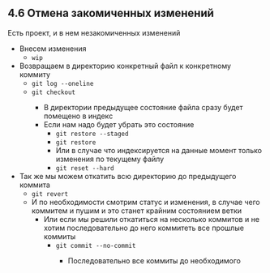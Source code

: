 ## 4.6 Отмена закомиченных изменений 

Есть проект, и в нем незакомиченных изменений

- Внесем изменения 
  - `wip`
- Возвращаем в директорию конкретный файл к конкретному коммиту
  - `git log --oneline`
  - `git checkout` <commit> <file>
    - В директории предыдущее состояние файла сразу будет помещено в индекс 
    - Если нам надо будет убрать это состояние
      - `git restore --staged` <file>
      - `git restore` <file>
      - Или в случае что индексируется на данные момент только изменения по текущему файлу 
      - `git reset --hard`
- Так же мы можем откатить всю директорию до предыдущего коммита
  - `git revert` <commit>
  - И по необходимости смотрим статус и изменения, в случае чего коммитем и пушим и это станет крайним состоянием ветки
    - Или если мы решили откатиться на несколько коммитов и не хотим последовательно до него коммитеть все прошлые коммиты 
      - `git commit --no-commit` <commit>
        - Последовательно все коммиты до необходимого